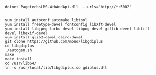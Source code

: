 

    
    dotnet PagetechsLMS.WebAndApi.dll  --urls="http://*:5002"

    
    yum install autoconf automake libtool
    yum install freetype-devel fontconfig libXft-devel
    yum install libjpeg-turbo-devel libpng-devel giflib-devel libtiff-devel libexif-devel
    yum install glib2-devel cairo-devel
    git clone https://github.com/mono/libgdiplus
    cd libgdiplus
    ./autogen.sh
    make
    make install
    cd /usr/lib64/
    ln -s /usr/local/lib/libgdiplus.so gdiplus.dll